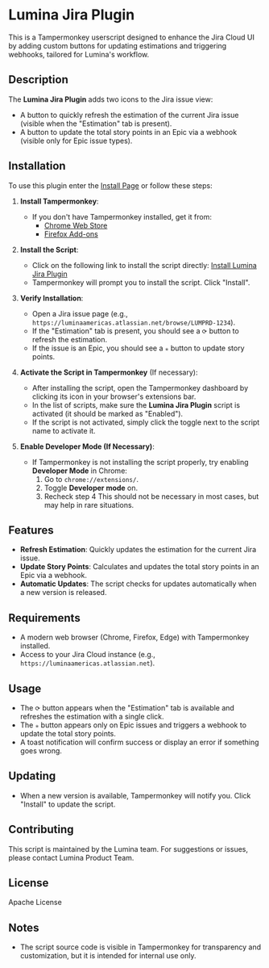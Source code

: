# Lumina Jira Plugin

This is a Tampermonkey userscript designed to enhance the Jira Cloud UI by adding custom buttons for updating estimations and triggering webhooks, tailored for Lumina's workflow.

## Description
The **Lumina Jira Plugin** adds two icons to the Jira issue view:
- A button to quickly refresh the estimation of the current Jira issue (visible when the "Estimation" tab is present).
- A button to update the total story points in an Epic via a webhook (visible only for Epic issue types).

## Installation
To use this plugin enter the [Install Page](https://omluminaamericas.github.io/LuminaJiraPlugin/install.html) or follow these steps:

1. **Install Tampermonkey**:
   - If you don't have Tampermonkey installed, get it from:
     - [Chrome Web Store](https://chrome.google.com/webstore/detail/tampermonkey/dhdgffkkebhmkfjojejmpbldmpobfkfo)
     - [Firefox Add-ons](https://addons.mozilla.org/en-US/firefox/addon/tampermonkey/)

2. **Install the Script**:
   - Click on the following link to install the script directly:
     [Install Lumina Jira Plugin](https://raw.githubusercontent.com/omluminaamericas/LuminaJiraPlugin/main/LuminaJiraPlugin.user.js)
   - Tampermonkey will prompt you to install the script. Click "Install".

3. **Verify Installation**:
   - Open a Jira issue page (e.g., `https://luminaamericas.atlassian.net/browse/LUMPRD-1234`).
   - If the "Estimation" tab is present, you should see a `⟳` button to refresh the estimation.
   - If the issue is an Epic, you should see a `✯` button to update story points.

4. **Activate the Script in Tampermonkey** (If necessary):
   - After installing the script, open the Tampermonkey dashboard by clicking its icon in your browser's extensions bar.
   - In the list of scripts, make sure the **Lumina Jira Plugin** script is activated (it should be marked as "Enabled").
   - If the script is not activated, simply click the toggle next to the script name to activate it.

5. **Enable Developer Mode (If Necessary)**:
   - If Tampermonkey is not installing the script properly, try enabling **Developer Mode** in Chrome:
     1. Go to `chrome://extensions/`.
     2. Toggle **Developer mode** on.
     3. Recheck step 4
     This should not be necessary in most cases, but may help in rare situations.


## Features
- **Refresh Estimation**: Quickly updates the estimation for the current Jira issue.
- **Update Story Points**: Calculates and updates the total story points in an Epic via a webhook.
- **Automatic Updates**: The script checks for updates automatically when a new version is released.

## Requirements
- A modern web browser (Chrome, Firefox, Edge) with Tampermonkey installed.
- Access to your Jira Cloud instance (e.g., `https://luminaamericas.atlassian.net`).

## Usage
- The `⟳` button appears when the "Estimation" tab is available and refreshes the estimation with a single click.
- The `✯` button appears only on Epic issues and triggers a webhook to update the total story points.
- A toast notification will confirm success or display an error if something goes wrong.

## Updating
- When a new version is available, Tampermonkey will notify you. Click "Install" to update the script.

## Contributing
This script is maintained by the Lumina team. For suggestions or issues, please contact Lumina Product Team.

## License
Apache License

## Notes
- The script source code is visible in Tampermonkey for transparency and customization, but it is intended for internal use only.
